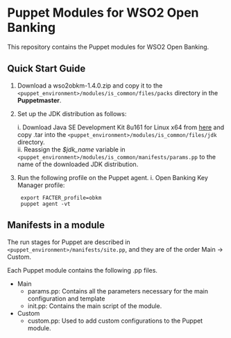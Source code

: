 # Puppet Modules for WSO2 Open Banking

This repository contains the Puppet modules for WSO2 Open Banking.

## Quick Start Guide

1. Download a wso2obkm-1.4.0.zip and copy it to the `<puppet_environment>/modules/is_common/files/packs` directory in the **Puppetmaster**.

2. Set up the JDK distribution as follows:

	i. Download Java SE Development Kit 8u161 for Linux x64 from [here](https://www.oracle.com/technetwork/java/javase/downloads/java-archive-javase8-2177648.html) and copy .tar into the `<puppet_environment>/modules/is_common/files/jdk` directory.<br>
	ii. Reassign the *$jdk_name* variable in `<puppet_environment>/modules/is_common/manifests/params.pp` to the name of the downloaded JDK distribution.

3. Run the following profile on the Puppet agent.
	i. Open Banking Key Manager profile:
	
		export FACTER_profile=obkm
		puppet agent -vt

## Manifests in a module

The run stages for Puppet are described in `<puppet_environment>/manifests/site.pp`, and they are of the order Main -> Custom.

Each Puppet module contains the following .pp files.

* Main
	* params.pp: Contains all the parameters necessary for the main configuration and template
	* init.pp: Contains the main script of the module.
* Custom
	* custom.pp: Used to add custom configurations to the Puppet module.	

